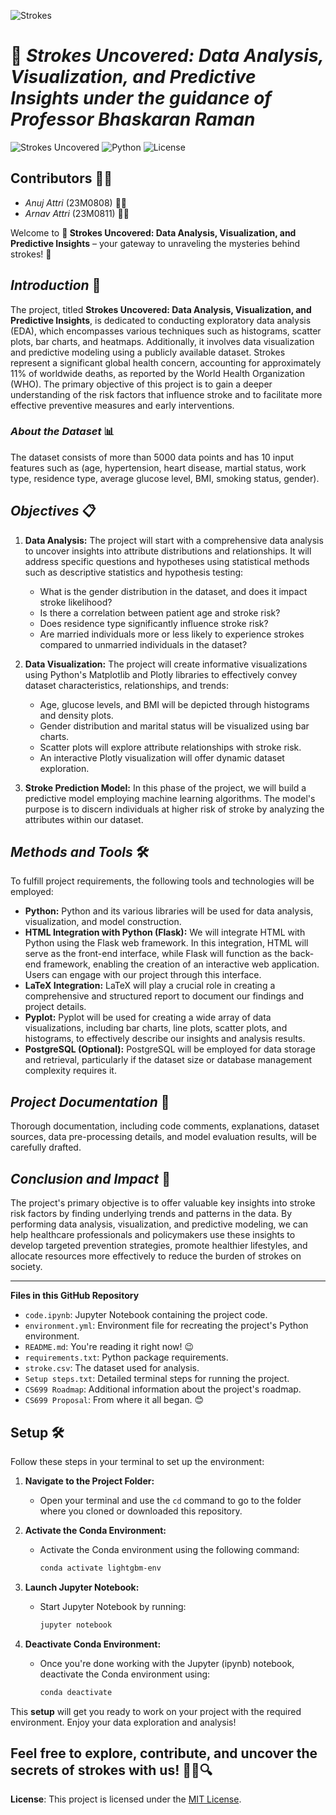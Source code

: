 ![Strokes]([https://i.imgur.com/rt1qyW9.jpg](https://i.imgur.com/2zNegPi.png))

# 🧠 *Strokes Uncovered: Data Analysis, Visualization, and Predictive Insights under the guidance of Professor Bhaskaran Raman*

![Strokes Uncovered](https://img.shields.io/badge/Strokes%20Uncovered-Data%20Analysis%2C%20Visualization%2C%20and%20Predictive%20Insights-brightgreen)
![Python](https://img.shields.io/badge/Python-3.7%20%7C%203.8%20%7C%203.9-blue)
![License](https://img.shields.io/badge/License-MIT-red)

## Contributors 🧑‍💻

- *Anuj Attri* (23M0808) 👨‍🎓
- *Arnav Attri* (23M0811) 👨‍🎓

Welcome to **🧠 Strokes Uncovered: Data Analysis, Visualization, and Predictive Insights** – your gateway to unraveling the mysteries behind strokes! 🧐

## *Introduction* 🚀

The project, titled **Strokes Uncovered: Data Analysis, Visualization, and Predictive Insights**, is dedicated to conducting exploratory data analysis (EDA), which encompasses various techniques such as histograms, scatter plots, bar charts, and heatmaps. Additionally, it involves data visualization and predictive modeling using a publicly available dataset. Strokes represent a significant global health concern, accounting for approximately 11% of worldwide deaths, as reported by the World Health Organization (WHO). The primary objective of this project is to gain a deeper understanding of the risk factors that influence stroke and to facilitate more effective preventive measures and early interventions.

### *About the Dataset* 📊

The dataset consists of more than 5000 data points and has 10 input features such as (age, hypertension, heart disease, martial status, work type, residence type, average glucose level, BMI, smoking status, gender).

## *Objectives*  📋

1. **Data Analysis:** The project will start with a comprehensive data analysis to uncover insights into attribute distributions and relationships. It will address specific questions and hypotheses using statistical methods such as descriptive statistics and hypothesis testing:
   - What is the gender distribution in the dataset, and does it impact stroke likelihood?
   - Is there a correlation between patient age and stroke risk?
   - Does residence type significantly influence stroke risk?
   - Are married individuals more or less likely to experience strokes compared to unmarried individuals in the dataset?

2. **Data Visualization:** The project will create informative visualizations using Python's Matplotlib and Plotly libraries to effectively convey dataset characteristics, relationships, and trends:
   - Age, glucose levels, and BMI will be depicted through histograms and density plots.
   - Gender distribution and marital status will be visualized using bar charts.
   - Scatter plots will explore attribute relationships with stroke risk.
   - An interactive Plotly visualization will offer dynamic dataset exploration.

3. **Stroke Prediction Model:** In this phase of the project, we will build a predictive model employing machine learning algorithms. The model's purpose is to discern individuals at higher risk of stroke by analyzing the attributes within our dataset.

## *Methods and Tools*  🛠️

To fulfill project requirements, the following tools and technologies will be employed:
- **Python:** Python and its various libraries will be used for data analysis, visualization, and model construction.
- **HTML Integration with Python (Flask):** We will integrate HTML with Python using the Flask web framework. In this integration, HTML will serve as the front-end interface, while Flask will function as the back-end framework, enabling the creation of an interactive web application. Users can engage with our project through this interface.
- **LaTeX Integration:** LaTeX will play a crucial role in creating a comprehensive and structured report to document our findings and project details.
- **Pyplot:** Pyplot will be used for creating a wide array of data visualizations, including bar charts, line plots, scatter plots, and histograms, to effectively describe our insights and analysis results.
- **PostgreSQL (Optional):** PostgreSQL will be employed for data storage and retrieval, particularly if the dataset size or database management complexity requires it.

## *Project Documentation*  📖

Thorough documentation, including code comments, explanations, dataset sources, data pre-processing details, and model evaluation results, will be carefully drafted.

## *Conclusion and Impact*  🌟

The project's primary objective is to offer valuable key insights into stroke risk factors by finding underlying trends and patterns in the data. By performing data analysis, visualization, and predictive modeling, we can help healthcare professionals and policymakers use these insights to develop targeted prevention strategies, promote healthier lifestyles, and allocate resources more effectively to reduce the burden of strokes on society.

---

**Files in this GitHub Repository**
- `code.ipynb`: Jupyter Notebook containing the project code.
- `environment.yml`: Environment file for recreating the project's Python environment.
- `README.md`: You're reading it right now! 😉
- `requirements.txt`: Python package requirements.
- `stroke.csv`: The dataset used for analysis.
- `Setup steps.txt`: Detailed terminal steps for running the project.
- `CS699 Roadmap`: Additional information about the project's roadmap.
- `CS699 Proposal`: From where it all began. 😊


## Setup 🛠️

Follow these steps in your terminal to set up the environment:

1. **Navigate to the Project Folder:**
   - Open your terminal and use the `cd` command to go to the folder where you cloned or downloaded this repository.

2. **Activate the Conda Environment:**
   - Activate the Conda environment using the following command:
     ```bash
     conda activate lightgbm-env
     ```

3. **Launch Jupyter Notebook:**
   - Start Jupyter Notebook by running:
     ```bash
     jupyter notebook
     ```

4. **Deactivate Conda Environment:**
   - Once you're done working with the Jupyter (ipynb) notebook, deactivate the Conda environment using:
     ```bash
     conda deactivate
     ```

This **setup** will get you ready to work on your project with the required environment. Enjoy your data exploration and analysis!

Feel free to explore, contribute, and uncover the secrets of strokes with us! 🕵️‍♀️🔍
---

**License**: This project is licensed under the [MIT License](LICENSE).
